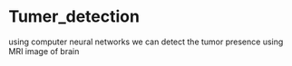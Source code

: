 # Tumer_detection
using computer neural networks we can detect the tumor presence using MRI image of brain

